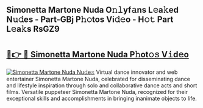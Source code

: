 ## Simonetta Martone Nuda O𝚗𝚕yf𝚊ns L𝚎a𝚔ed N𝚞𝚍es - Part-GBj P𝚑𝚘tos Vi𝚍𝚎o - H𝚘𝚝 Part L𝚎a𝚔s RsGZ9

# <h2><a href="http://kfcgbol.oniu.top/?m=Simonetta+Martone+Nuda">🔗👉 🔴 Simonetta Martone Nuda P𝚑ot𝚘𝚜 V𝚒d𝚎o</a></h2>

[![Simonetta Martone Nuda Nu𝚍e𝚜](https://i.imgur.com/0qMVB7G.gif)](http://kfcgbol.oniu.top/?m=Simonetta+Martone+Nuda)
Virtual dance innovator and web entertainer Simonetta Martone Nuda, celebrated for disseminating dance and lifestyle inspiration through solo and collaborative dance acts and short films. Versatile puppeteer Simonetta Martone Nuda, recognized for their exceptional skills and accomplishments in bringing inanimate objects to life.  
